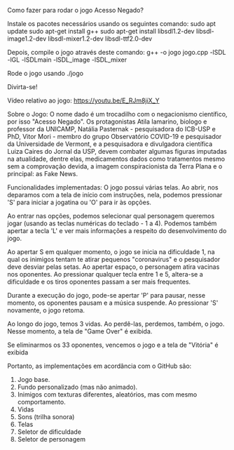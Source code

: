 Como fazer para rodar o jogo Acesso Negado?

Instale os pacotes necessários usando os seguintes comando:
sudo apt update
sudo apt-get install g++
sudo apt-get install libsdl1.2-dev libsdl-image1.2-dev libsdl-mixer1.2-dev libsdl-ttf2.0-dev

Depois, compile o jogo através deste comando:
g++ -o jogo jogo.cpp -lSDL -lGL -lSDLmain -lSDL_image -lSDL_mixer

Rode o jogo usando
./jogo

Divirta-se!

Vídeo relativo ao jogo: https://youtu.be/E_RJm8jiX_Y

Sobre o Jogo:
O nome dado é um trocadilho com o negacionismo científico, por isso "Acesso Negado". Os protagonistas Atila Iamarino, biologo e professor da UNICAMP, Natália Pasternak - pesquisadora do ICB-USP e PhD, Vitor Mori - membro do grupo Observatório COVID-19 e pesquisador da Universidade de Vermont, e a pesquisadora e divulgadora científica Luiza Caires do Jornal da USP, devem combater algumas figuras imputadas na atualidade, dentre elas, medicamentos dados como tratamentos mesmo sem a comprovação devida, a imagem conspiracionista da Terra Plana e o principal: as Fake News.

Funcionalidades implementadas:
O jogo possui várias telas.
Ao abrir, nos deparamos com a tela de início com instruções, nela, podemos pressionar 'S' para iniciar a jogatina ou 'O' para ir às opções.

Ao entrar nas opções, podemos selecionar qual personagem queremos jogar (usando as teclas numéricas do teclado - 1 a 4). Podemos também apertar a tecla 'L' e ver mais informações a respeito do desenvolvimento do jogo.

Ao apertar S em qualquer momento,  o jogo se inicia na dificuldade 1, na qual os inimigos tentam te atirar pequenos "coronavirus" e o pesquisador deve desviar pelas setas. Ao apertar espaço, o personagem atira vacinas nos oponentes. Ao pressionar qualquer tecla entre 1 e 5, altera-se a dificuldade e os tiros oponentes passam a ser mais frequentes.

Durante a execução do jogo, pode-se apertar 'P' para pausar, nesse momento, os oponentes pausam e a música suspende. Ao pressionar 'S' novamente, o jogo retoma.

Ao longo do jogo, temos 3 vidas. Ao perdê-las, perdemos, também, o jogo. Nesse momento, a tela de "Game Over" é exibida.

Se eliminarmos os 33 oponentes, vencemos o jogo e a tela de "Vitória" é exibida

Portanto, as implementações em acordância com o GitHub são:
1. Jogo base. 
2. Fundo personalizado (mas não animado).
3. Inimigos com texturas diferentes, aleatórios, mas com mesmo comportamento.
4. Vidas
5. Sons (trilha sonora)
6. Telas
7. Seletor de dificuldade
8. Seletor de personagem


